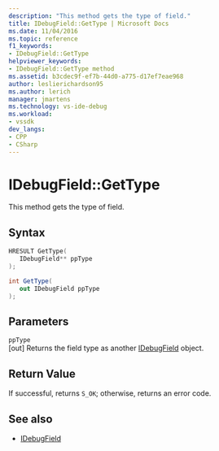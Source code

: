```yaml
---
description: "This method gets the type of field."
title: IDebugField::GetType | Microsoft Docs
ms.date: 11/04/2016
ms.topic: reference
f1_keywords:
- IDebugField::GetType
helpviewer_keywords:
- IDebugField::GetType method
ms.assetid: b3cdec9f-ef7b-44d0-a775-d17ef7eae968
author: leslierichardson95
ms.author: lerich
manager: jmartens
ms.technology: vs-ide-debug
ms.workload:
- vssdk
dev_langs:
- CPP
- CSharp
---
```

# IDebugField::GetType
This method gets the type of field.

## Syntax

```cpp
HRESULT GetType( 
   IDebugField** ppType
);
```

```csharp
int GetType(
   out IDebugField ppType
);
```

## Parameters
`ppType`\
[out] Returns the field type as another [IDebugField](../../../extensibility/debugger/reference/idebugfield.md) object.

## Return Value
 If successful, returns `S_OK`; otherwise, returns an error code.

## See also
- [IDebugField](../../../extensibility/debugger/reference/idebugfield.md)
